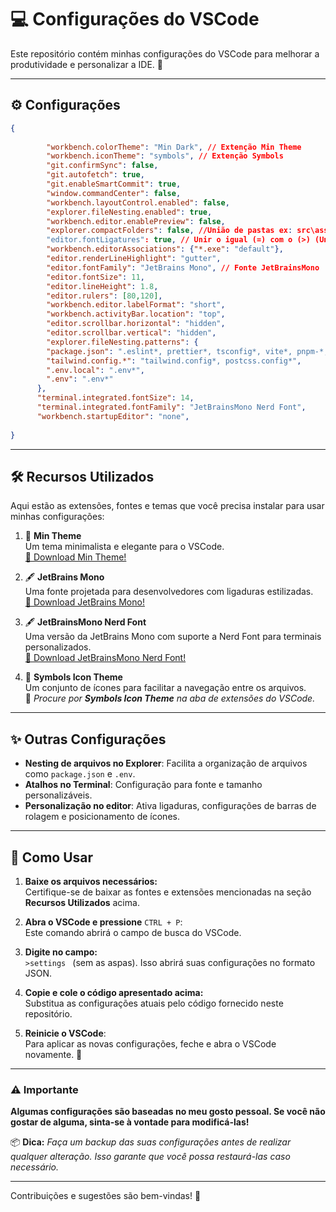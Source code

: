 # 💻 Configurações do VSCode

Este repositório contém minhas configurações do VSCode para melhorar a produtividade e personalizar a IDE. 🎨

---

## ⚙️ Configurações
```json
{
    
        "workbench.colorTheme": "Min Dark", // Extenção Min Theme
        "workbench.iconTheme": "symbols", // Extenção Symbols 
        "git.confirmSync": false,
        "git.autofetch": true,
        "git.enableSmartCommit": true,
        "window.commandCenter": false,
        "workbench.layoutControl.enabled": false,
        "explorer.fileNesting.enabled": true,
        "workbench.editor.enablePreview": false, 
        "explorer.compactFolders": false, //União de pastas ex: src\assests\...
        "editor.fontLigatures": true, // Unir o igual (=) com o (>) (Unir simbolos)
        "workbench.editorAssociations": {"*.exe": "default"},
        "editor.renderLineHighlight": "gutter",
        "editor.fontFamily": "JetBrains Mono", // Fonte JetBrainsMono
        "editor.fontSize": 11,
        "editor.lineHeight": 1.8, 
        "editor.rulers": [80,120], 
        "workbench.editor.labelFormat": "short",
        "workbench.activityBar.location": "top", 
        "editor.scrollbar.horizontal": "hidden",
        "editor.scrollbar.vertical": "hidden",
        "explorer.fileNesting.patterns": {
        "package.json": ".eslint*, prettier*, tsconfig*, vite*, pnpm-*, bun.lockb, nest*, package-lock*",
        "tailwind.config.*": "tailwind.config*, postcss.config*",
        ".env.local": ".env*",
        ".env": ".env*"
      },
      "terminal.integrated.fontSize": 14,
      "terminal.integrated.fontFamily": "JetBrainsMono Nerd Font",
      "workbench.startupEditor": "none",
   
}
```

---
## 🛠️ Recursos Utilizados

Aqui estão as extensões, fontes e temas que você precisa instalar para usar minhas configurações:

1. 🎨 **Min Theme**  
   Um tema minimalista e elegante para o VSCode.  
   [🔗 Download Min Theme!](https://vscodethemes.com/e/miguelsolorio.min-theme/min-dark)

2. 🖋️ **JetBrains Mono**  
   Uma fonte projetada para desenvolvedores com ligaduras estilizadas.  
   [🔗 Download JetBrains Mono!](https://www.jetbrains.com/pt-br/lp/mono/)

3. 🖋️ **JetBrainsMono Nerd Font**  
   Uma versão da JetBrains Mono com suporte a Nerd Font para terminais personalizados.  
   [🔗 Download JetBrainsMono Nerd Font!](https://www.nerdfonts.com/font-downloads)

4. 📂 **Symbols Icon Theme**  
   Um conjunto de ícones para facilitar a navegação entre os arquivos.  
   🔎 *Procure por **Symbols Icon Theme** na aba de extensões do VSCode.*

---

## ✨ Outras Configurações
- **Nesting de arquivos no Explorer**: Facilita a organização de arquivos como `package.json` e `.env`.
- **Atalhos no Terminal**: Configuração para fonte e tamanho personalizáveis.
- **Personalização no editor**: Ativa ligaduras, configurações de barras de rolagem e posicionamento de ícones.

---

## 📄 Como Usar  

1. **Baixe os arquivos necessários:**  
   Certifique-se de baixar as fontes e extensões mencionadas na seção **Recursos Utilizados** acima.  

2. **Abra o VSCode e pressione** `CTRL + P`:  
   Este comando abrirá o campo de busca do VSCode.  

3. **Digite no campo:**  
   `>settings `
   (sem as aspas). Isso abrirá suas configurações no formato JSON.  

4. **Copie e cole o código apresentado acima:**  
   Substitua as configurações atuais pelo código fornecido neste repositório.  

5. **Reinicie o VSCode**:  
   Para aplicar as novas configurações, feche e abra o VSCode novamente. 🚀  

---

### ⚠️ Importante  

**Algumas configurações são baseadas no meu gosto pessoal. Se você não gostar de alguma, sinta-se à vontade para modificá-las!**

📦 **Dica:** *Faça um backup das suas configurações antes de realizar qualquer alteração. Isso garante que você possa restaurá-las caso necessário.* 

--- 

Contribuições e sugestões são bem-vindas! 🌟
